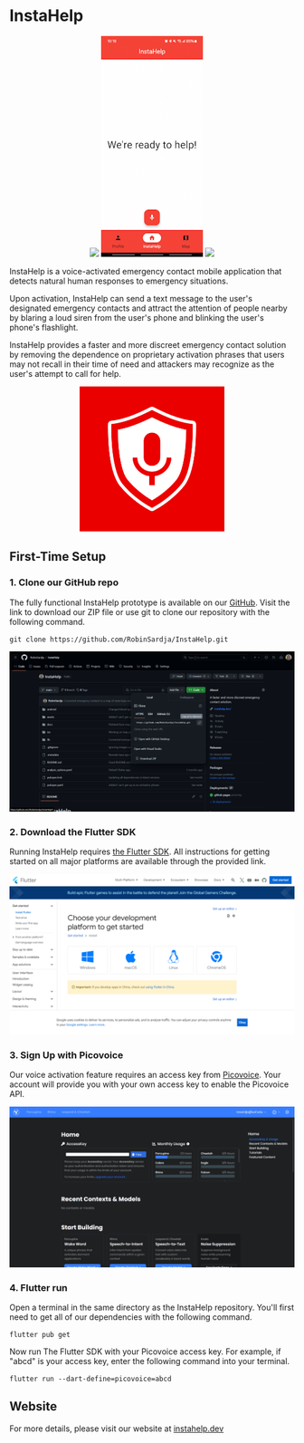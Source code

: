 # InstaHelp

<p align="center">
    <img src="docs/img/8355c983889916b2.gif">
    <img src="docs/img/4e729f4a05f2a30d.gif">
    <img src="docs/img/2d43d366b2e5aca4.gif">
</p>

InstaHelp is a voice-activated emergency contact mobile application that detects natural human responses to emergency situations.

Upon activation, InstaHelp can send a text message to the user's designated emergency contacts and attract the attention of people nearby by blaring a loud siren from the user's phone and blinking the user's phone's flashlight.

InstaHelp provides a faster and more discreet emergency contact solution by removing the dependence on proprietary activation phrases that users may not recall in their time of need and attackers may recognize as the user's attempt to call for help.

<p align="center">
    <img src="assets/InstaHelp icon.png" width="256" height="256">
</p>

## First-Time Setup

### 1. Clone our GitHub repo

The fully functional InstaHelp prototype is available on our [GitHub](https://github.com/RobinSardja/InstaHelp). Visit the link to download our ZIP file or use git to clone our repository with the following command.
```console
git clone https://github.com/RobinSardja/InstaHelp.git
```

<img src="docs/img/a4964857b98b0381.png">

### 2. Download the Flutter SDK

Running InstaHelp requires [the Flutter SDK](https://docs.flutter.dev/get-started/install). All instructions for getting started on all major platforms are available through the provided link.

<img src="docs/img/7ad57a27c285ca06.png">

### 3. Sign Up with Picovoice

Our voice activation feature requires an access key from [Picovoice](https://console.picovoice.ai/signup). Your account will provide you with your own access key to enable the Picovoice API.

<img src="docs/img/f889ed04769bf395.png">

### 4. Flutter run

Open a terminal in the same directory as the InstaHelp repository. You'll first need to get all of our dependencies with the following command.

```console
flutter pub get
```

Now run The Flutter SDK with your Picovoice access key. For example, if "abcd" is your access key, enter the following command into your terminal.
```console
flutter run --dart-define=picovoice=abcd
```

## Website

For more details, please visit our website at [instahelp.dev](https://instahelp.dev)
